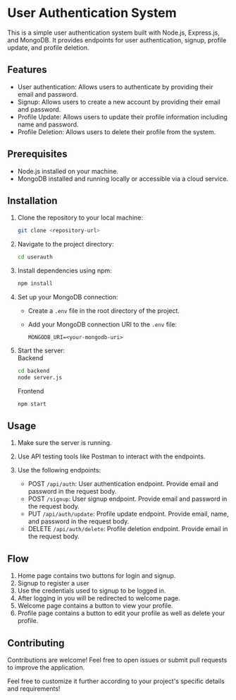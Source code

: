 # User Authentication System

This is a simple user authentication system built with Node.js, Express.js, and MongoDB. It provides endpoints for user authentication, signup, profile update, and profile deletion.

## Features

- User authentication: Allows users to authenticate by providing their email and password.
- Signup: Allows users to create a new account by providing their email and password.
- Profile Update: Allows users to update their profile information including name and password.
- Profile Deletion: Allows users to delete their profile from the system.

## Prerequisites

- Node.js installed on your machine.
- MongoDB installed and running locally or accessible via a cloud service.

## Installation

1. Clone the repository to your local machine:

   ```bash
   git clone <repository-url>
   ```

2. Navigate to the project directory:

   ```bash
   cd userauth
   ```

3. Install dependencies using npm:

   ```bash
   npm install
   ```

4. Set up your MongoDB connection:

   - Create a `.env` file in the root directory of the project.
   - Add your MongoDB connection URI to the `.env` file:

     ```env
     MONGODB_URI=<your-mongodb-uri>
     ```

5. Start the server:<br>
   Backend
   ```bash
   cd backend
   node server.js
   ```
    Frontend
   ```bash
   npm start
   ```

## Usage

1. Make sure the server is running.
2. Use API testing tools like Postman to interact with the endpoints.
3. Use the following endpoints:

   - POST `/api/auth`: User authentication endpoint. Provide email and password in the request body.
   - POST `/signup`: User signup endpoint. Provide email and password in the request body.
   - PUT `/api/auth/update`: Profile update endpoint. Provide email, name, and password in the request body.
   - DELETE `/api/auth/delete`: Profile deletion endpoint. Provide email in the request body.

## Flow

1. Home page contains two buttons for login and signup.
2. Signup to register a user
3. Use the credentials used to signup to be logged in.
4. After logging in you will be redirected to welcome page.
5. Welcome page contains a button to view your profile.
6. Profile page contains a button to edit your profile as well as delete your profile.

## Contributing

Contributions are welcome! Feel free to open issues or submit pull requests to improve the application.


Feel free to customize it further according to your project's specific details and requirements!
